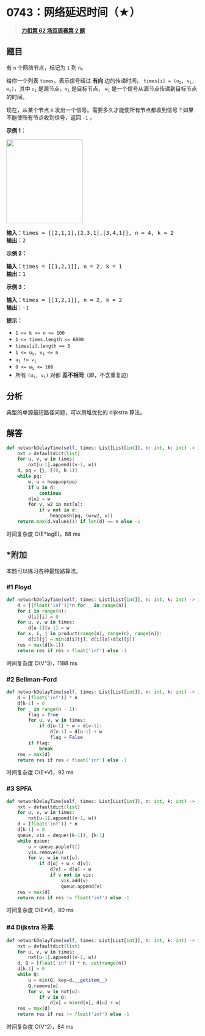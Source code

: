 # 0743：网络延迟时间（★）


> <u>**[力扣第 62 场双周赛第 2 题](https://leetcode.cn/problems/network-delay-time/)**</u>

## 题目

<p>有 <code>n</code> 个网络节点，标记为 <code>1</code> 到 <code>n</code>。</p>

<p>给你一个列表 <code>times</code>，表示信号经过 <strong>有向</strong> 边的传递时间。 <code>times[i] = (u<sub>i</sub>, v<sub>i</sub>, w<sub>i</sub>)</code>，其中 <code>u<sub>i</sub></code> 是源节点，<code>v<sub>i</sub></code> 是目标节点， <code>w<sub>i</sub></code> 是一个信号从源节点传递到目标节点的时间。</p>

<p>现在，从某个节点 <code>K</code> 发出一个信号。需要多久才能使所有节点都收到信号？如果不能使所有节点收到信号，返回 <code>-1</code> 。</p>



<p><strong>示例 1：</strong></p>

<p><img alt="" src="https://assets.leetcode.com/uploads/2019/05/23/931_example_1.png" style="height: 220px; width: 200px;" /></p>

<pre>
<strong>输入：</strong>times = [[2,1,1],[2,3,1],[3,4,1]], n = 4, k = 2
<strong>输出：</strong>2
</pre>

<p><strong>示例 2：</strong></p>

<pre>
<strong>输入：</strong>times = [[1,2,1]], n = 2, k = 1
<strong>输出：</strong>1
</pre>

<p><strong>示例 3：</strong></p>

<pre>
<strong>输入：</strong>times = [[1,2,1]], n = 2, k = 2
<strong>输出：</strong>-1
</pre>



<p><strong>提示：</strong></p>

<ul>
<li><code>1 &lt;= k &lt;= n &lt;= 100</code></li>
<li><code>1 &lt;= times.length &lt;= 6000</code></li>
<li><code>times[i].length == 3</code></li>
<li><code>1 &lt;= u<sub>i</sub>, v<sub>i</sub> &lt;= n</code></li>
<li><code>u<sub>i</sub> != v<sub>i</sub></code></li>
<li><code>0 &lt;= w<sub>i</sub> &lt;= 100</code></li>
<li>所有 <code>(u<sub>i</sub>, v<sub>i</sub>)</code> 对都 <strong>互不相同</strong>（即，不含重复边）</li>
</ul>


## 分析

典型的单源最短路径问题，可以用堆优化的 dijkstra 算法。

## 解答

```python
def networkDelayTime(self, times: List[List[int]], n: int, k: int) -> int:
    nxt = defaultdict(list)
    for u, v, w in times:
        nxt[u-1].append((v-1, w))
    d, pq = {}, [(0, k-1)]
    while pq:
        w, u = heappop(pq)
        if u in d:
            continue
        d[u] = w
        for v, w2 in nxt[u]:
            if v not in d:
                heappush(pq, (w+w2, v))
    return max(d.values()) if len(d) == n else -1
```
时间复杂度 O(E*logE)，88 ms

## *附加

本题可以练习各种最短路算法。

### #1 Floyd

```python
def networkDelayTime(self, times: List[List[int]], n: int, k: int) -> int:
    d = [[float('inf')]*n for _ in range(n)]
    for i in range(n):
        d[i][i] = 0
    for u, v, w in times:
        d[u-1][v-1] = w
    for x, i, j in product(range(n), range(n), range(n)):
        d[i][j] = min(d[i][j], d[i][x]+d[x][j])
    res = max(d[k-1])
    return res if res < float('inf') else -1
```
时间复杂度 O(V^3)，1188 ms

### #2 Bellman-Ford 

```python
def networkDelayTime(self, times: List[List[int]], n: int, k: int) -> int:
    d = [float('inf')] * n
    d[k-1] = 0
    for _ in range(n - 1):
        flag = True
        for u, v, w in times:
            if d[u-1] + w < d[v-1]:
                d[v-1] = d[u-1] + w
                flag = False
        if flag:
            break
    res = max(d)
    return res if res < float('inf') else -1
```
时间复杂度 O(E*V)，92 ms

### #3 SPFA

```python
def networkDelayTime(self, times: List[List[int]], n: int, k: int) -> int:
    nxt = defaultdict(list)
    for u, v, w in times:
        nxt[u-1].append((v-1, w))
    d = [float('inf')] * n
    d[k-1] = 0
    queue, vis = deque([k-1]), {k-1}
    while queue:
        u = queue.popleft()
        vis.remove(u)
        for v, w in nxt[u]:
            if d[u] + w < d[v]:
                d[v] = d[u] + w
                if v not in vis:
                    vis.add(v)
                    queue.append(v)
    res = max(d)
    return res if res != float('inf') else -1
```
时间复杂度 O(E*V)，80 ms

### #4 Dijkstra 朴素

```python
def networkDelayTime(self, times: List[List[int]], n: int, k: int) -> int:
    nxt = defaultdict(list)
    for u, v, w in times:
        nxt[u-1].append((v-1, w))
    d, Q = [float('inf')] * n, set(range(n))
    d[k-1] = 0
    while Q:
        u = min(Q, key=d.__getitem__)
        Q.remove(u)
        for v, w in nxt[u]:
            if v in Q:
                d[v] = min(d[v], d[u] + w)
    res = max(d)
    return res if res != float('inf') else -1
```
时间复杂度 O(V^2)，84 ms
